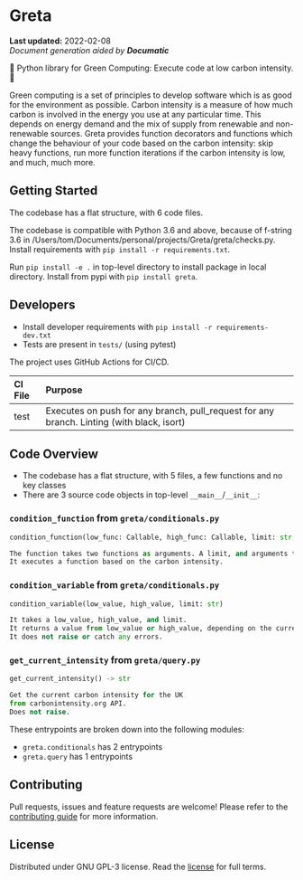 <!---Documatic-section-fixed: top-1-start--->
# Greta

**Last updated:** 2022-02-08\
_Document generation aided by **Documatic**_

:seedling: Python library for Green Computing: Execute code at low carbon intensity. :seedling:

Green computing is a set of principles to develop software which is as good for the environment as possible. Carbon intensity is a measure of how much carbon is involved in the energy you use at any particular time. This depends on energy demand and the mix of supply from renewable and non-renewable sources. Greta provides function decorators and functions which change the behaviour of your code based on the carbon intensity: skip heavy functions, run more function iterations if the carbon intensity is low, and much, much more.
<!---Documatic-section-fixed: top-1-end--->

<!---Documatic-section-group: helloworld-start--->


## Getting Started

The codebase has a flat structure, with 6 code files.
<!---Documatic-section-helloworld: setup-start--->
The codebase is compatible with Python 3.6 and above, because of f-string 3.6 in /Users/tom/Documents/personal/projects/Greta/greta/checks.py.
Install requirements with `pip install -r requirements.txt`.

Run `pip install -e .` in top-level directory to install
package in local directory.
Install from pypi with `pip install greta`.


<!---Documatic-section-helloworld: setup-end--->

<!---Documatic-section-helloworld: entrypoints-start--->

## Developers
<!---Documatic-section-dev: setup-start--->
* Install developer requirements with `pip install -r requirements-dev.txt`
* Tests are present in `tests/` (using pytest)


<!---Documatic-section-dev: setup-end--->

<!---Documatic-section-dev: ci-start--->
The project uses GitHub Actions for CI/CD.

| CI File | Purpose |
|:----|:----|
| test | Executes on push for any branch, pull_request for any branch. Linting (with black, isort) |


<!---Documatic-section-dev: ci-end--->

<!---Documatic-section-group: dev-end--->


## Code Overview

* The codebase has a flat structure, with 5 files, a few functions and no key classes
* There are 3 source code objects in top-level `__main__`/`__init__`:

### `condition_function` from `greta/conditionals.py`
 
```python
condition_function(low_func: Callable, high_func: Callable, limit: str, *args, **kwargs)

The function takes two functions as arguments. A limit, and arguments to give to a function.
It executes a function based on the carbon intensity.
```
### `condition_variable` from `greta/conditionals.py`
 
```python
condition_variable(low_value, high_value, limit: str)

It takes a low_value, high_value, and limit.
It returns a value from low_value or high_value, depending on the current value of the carbon intensity.
It does not raise or catch any errors.
```

### `get_current_intensity` from `greta/query.py`
 
```python
get_current_intensity() -> str

Get the current carbon intensity for the UK
from carbonintensity.org API.
Does not raise.
```

These entrypoints are broken down into the following modules:

* `greta.conditionals` has 2 entrypoints
* `greta.query` has 1 entrypoints


<!---Documatic-section-helloworld: entrypoints-end--->

<!---Documatic-section-group: helloworld-end--->

<!---Documatic-section-group: dev-start--->

<!---Documatic-section-fixed: bottom-1-start--->
## Contributing

Pull requests,
issues
and feature requests are welcome!
Please refer to the [contributing guide](./CONTRIBUTING.md)
for more information.

## License

Distributed under GNU GPL-3 license.
Read the [license](./LICENSE)
for full terms.
<!---Documatic-section-fixed: bottom-1-end--->
